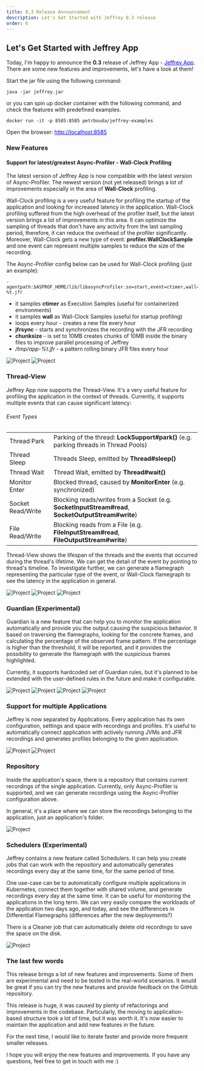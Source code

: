 ```yaml
---
title: 0.3 Release Announcement
description: Let's Get Started with Jeffrey 0.3 release
order: 6
---
```


## Let's Get Started with Jeffrey App

Today, I'm happy to announce the **0.3** release of Jeffrey App - <a href="https://github.com/petrbouda/jeffrey/releases/download/0.3/jeffrey.jar" style="color: blue">Jeffrey App</a>.
There are some new features and improvements, let's have a look at them!

Start the jar file using the following command:
```
java -jar jeffrey.jar
```

or you can spin up docker container with the following command, and check the features with predefined examples. 
```
docker run -it -p 8585:8585 petrbouda/jeffrey-examples
```

Open the browser: <a href="http://localhost:8585" style="color: blue">http://localhost:8585</a>

### New Features

#### Support for latest/greatest Async-Profiler - Wall-Clock Profiling

The latest version of Jeffrey App is now compatible with the latest version of Async-Profiler.
The newest version (not yet released) brings a lot of improvements especially in the area of **Wall-Clock** profiling.

Wall-Clock profiling is a very useful feature for profiling the startup of the application and looking for increased latency in the application.
Wall-Clock profiling suffered from the high overhead of the profiler itself, but the latest version brings a lot of improvements in this area.
It can optimize the sampling of threads that don't have any activity from the last sampling period, therefore, it can reduce the overhead of the profiler significantly.
Moreover, Wall-Clock gets a new type of event: **profiler.WallClockSample** and one event can represent multiple samples to reduce the size of the recording.

The Async-Profiler config below can be used for Wall-Clock profiling (just an example):

```
-agentpath:$ASPROF_HOME/lib/libasyncProfiler.so=start,event=ctimer,wall=10ms,loop=1h,jfrsync=default,chunksize=10m,file=/tmp/app-%t.jfr
```

- it samples **ctimer** as Execution Samples (useful for containerized environments)
- it samples **wall** as Wall-Clock Samples (useful for startup profiling)
- loops every hour - creates a new file every hour
- **jfrsync** - starts and synchronizes the recording with the JFR recording
- **chunksize** - is set to 10MB creates chunks of 10MB inside the binary files to improve parallel processing of Jeffrey
- _/tmp/app-%t.jfr_ - a pattern rolling binary JFR files every hour

<div class="gallery-box">
  <div class="gallery">
    <img src="/images/blog/03-announcement/flamegraph-sections.png" loading="lazy" alt="Project">
    <img src="/images/blog/03-announcement/flamegraph-wallclock.png" loading="lazy" alt="Project">
  </div>
</div>

### Thread-View 

Jeffrey App now supports the Thread-View. It's a very useful feature for profiling the application in the context of threads.
Currently, it supports multiple events that can cause significant latency:

<h6>Event Types</h6>
<table>
<tr>
<td>Thread Park</td>
<td>Parking of the thread: <b>LockSupport#park()</b> (e.g. parking threads in Thread Pools)</td>
</tr>
<tr>
<td>Thread Sleep</td>
<td>Threads Sleep, emitted by <b>Thread#sleep()</b></td>
</tr>
<tr>
<td>Thread Wait</td>
<td>Thread Wait, emitted by <b>Thread#wait()</b></td>
</tr>
<tr>
<td>Monitor Enter</td>
<td>Blocked thread, caused by <b>MonitorEnter</b> (e.g. synchronized)</td>
</tr>
<tr>
<td>Socket Read/Write</td>
<td>Blocking reads/writes from a Socket (e.g. <b>SocketInputStream#read</b>, <b>SocketOutputStream#write</b>)</td>
</tr>
<tr>
<td>File Read/Write</td>
<td>Blocking reads from a File (e.g. <b>FileInputStream#read</b>, <b>FileOutputStream#write</b>)</td>
</tr>
</table>

Thread-View shows the lifespan of the threads and the events that occurred during the thread's lifetime.
We can get the detail of the event by pointing to thread's timeline. To investigate further, we can generate a flamegraph 
representing the particular type of the event, or Wall-Clock flamegraph to see the latency in the application in general.

<div class="gallery-box">
  <div class="gallery">
    <img src="/images/blog/03-announcement/thread-view.png" loading="lazy" alt="Project">
    <img src="/images/blog/03-announcement/thread-view-flamegraph.png" loading="lazy" alt="Project">
    <img src="/images/blog/03-announcement/thread-view-wallclock.png" loading="lazy" alt="Project">
  </div>
</div>

### Guardian (Experimental)

Guardian is a new feature that can help you to monitor the application automatically and provide you the output causing the suspicious behavior.
It based on traversing the flamegraphs, looking for the concrete frames, and calculating the percentage of the observed frame pattern.
If the percentage is higher than the threshold, it will be reported, and it provides the possibility to generate the flamegraph with
the suspicious frames highlighted.

Currently, it supports hardcoded set of Guardian rules, but it's planned to be extended with the user-defined rules in the future and make it configurable.

<div class="gallery-box">
  <div class="gallery">
    <img src="/images/blog/03-announcement/guardian.png" loading="lazy" alt="Project">
    <img src="/images/blog/03-announcement/guardian-tooltip.png" loading="lazy" alt="Project">
    <img src="/images/blog/03-announcement/guardian-flamegraph-1.png" loading="lazy" alt="Project">
    <img src="/images/blog/03-announcement/guardian-flamegraph-2.png" loading="lazy" alt="Project">
  </div>
</div>

### Support for multiple Applications

Jeffrey is now separated by Applications. Every application has its own configuration, settings and space with recordings and profiles.
It's useful to automatically connect application with actively running JVMs and JFR recordings and generates profiles belonging to the given application.

<div class="gallery-box">
  <div class="gallery">
    <img src="/images/blog/03-announcement/homepage.png" loading="lazy" alt="Project">
    <img src="/images/blog/03-announcement/project-page.png" loading="lazy" alt="Project">
  </div>
</div>

### Repository
 
Inside the application's space, there is a repository that contains current recordings of the single application. 
Currently, only Async-Profiler is supported, and we can generate recordings using the Async-Profiler configuration above.

In general, it's a place where we can store the recordings belonging to the application, just an application's folder.

<div class="gallery-box">
  <div class="gallery">
    <img src="/images/blog/03-announcement/repository.png" loading="lazy" alt="Project">
  </div>
</div>

### Schedulers (Experimental)

Jeffrey contains a new feature called Schedulers. It can help you create jobs that can work with the repository
and automatically generates recordings every day at the same time, for the same period of time. 

One use-case can be to automatically configure multiple applications in Kubernetes, connect them together with shared volume,
and generate recordings every day at the same time. It can be useful for monitoring the applications in the long term.
We can very easily compare the workloads of the application two days ago, and today, and see the differences in Differential Flamegraphs 
(differences after the new deployments?)

There is a Cleaner job that can automatically delete old recordings to save the space on the disk.

<div class="gallery-box">
  <div class="gallery">
    <img src="/images/blog/03-announcement/schedulers.png" loading="lazy" alt="Project">
  </div>
</div>

### The last few words

This release brings a lot of new features and improvements. Some of them are experimental and need to be tested in the real-world scenarios.
It would be great if you can try the new features and provide feedback on the GitHub repository. 

This release is huge, it was caused by plenty of refactorings and improvements in the codebase. Particularly, the moving to application-based
structure took a lot of time, but it was worth it. It's now easier to maintain the application and add new features in the future.

For the next time, I would like to iterate faster and provide more frequent smaller releases.

I hope you will enjoy the new features and improvements. If you have any questions, feel free to get in touch with me :)
